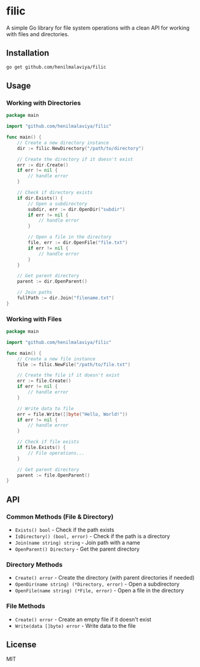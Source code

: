 # filic

A simple Go library for file system operations with a clean API for working with files and directories.

## Installation

```bash
go get github.com/henilmalaviya/filic
```

## Usage

### Working with Directories

```go
package main

import "github.com/henilmalaviya/filic"

func main() {
    // Create a new directory instance
    dir := filic.NewDirectory("/path/to/directory")

    // Create the directory if it doesn't exist
    err := dir.Create()
    if err != nil {
        // handle error
    }

    // Check if directory exists
    if dir.Exists() {
        // Open a subdirectory
        subdir, err := dir.OpenDir("subdir")
        if err != nil {
            // handle error
        }

        // Open a file in the directory
        file, err := dir.OpenFile("file.txt")
        if err != nil {
            // handle error
        }
    }

    // Get parent directory
    parent := dir.OpenParent()

    // Join paths
    fullPath := dir.Join("filename.txt")
}
```

### Working with Files

```go
package main

import "github.com/henilmalaviya/filic"

func main() {
    // Create a new file instance
    file := filic.NewFile("/path/to/file.txt")

    // Create the file if it doesn't exist
    err := file.Create()
    if err != nil {
        // handle error
    }

    // Write data to file
    err = file.Write([]byte("Hello, World!"))
    if err != nil {
        // handle error
    }

    // Check if file exists
    if file.Exists() {
        // File operations...
    }

    // Get parent directory
    parent := file.OpenParent()
}
```

## API

### Common Methods (File & Directory)

- `Exists() bool` - Check if the path exists
- `IsDirectory() (bool, error)` - Check if the path is a directory
- `Join(name string) string` - Join path with a name
- `OpenParent() Directory` - Get the parent directory

### Directory Methods

- `Create() error` - Create the directory (with parent directories if needed)
- `OpenDir(name string) (*Directory, error)` - Open a subdirectory
- `OpenFile(name string) (*File, error)` - Open a file in the directory

### File Methods

- `Create() error` - Create an empty file if it doesn't exist
- `Write(data []byte) error` - Write data to the file

## License

MIT
